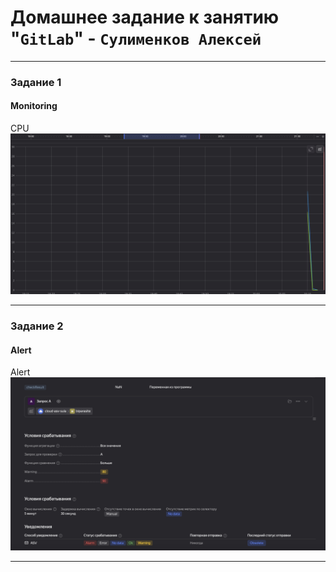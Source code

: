 # Домашнее задание к занятию "`GitLab`" - `Сулименков Алексей`

---

### Задание 1

####  Monitoring

CPU
![CPU](https://github.com/biparasite/9-01HW/blob/main/VM.png)

---

### Задание 2

#### Alert

Alert
![Alert](https://github.com/biparasite/9-01HW/blob/main/Alert.png)

---

